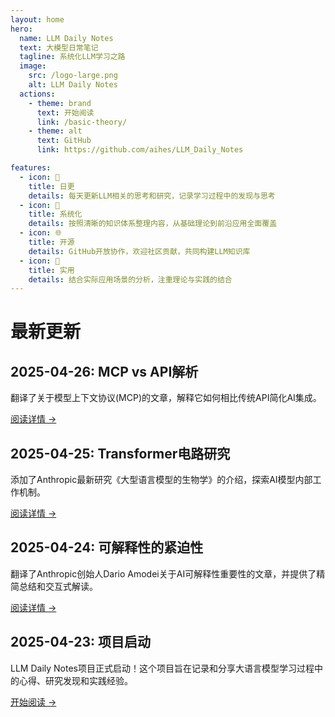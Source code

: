 ```yaml
---
layout: home
hero:
  name: LLM Daily Notes
  text: 大模型日常笔记
  tagline: 系统化LLM学习之路
  image:
    src: /logo-large.png
    alt: LLM Daily Notes
  actions:
    - theme: brand
      text: 开始阅读
      link: /basic-theory/
    - theme: alt
      text: GitHub
      link: https://github.com/aihes/LLM_Daily_Notes

features:
  - icon: 📝
    title: 日更
    details: 每天更新LLM相关的思考和研究，记录学习过程中的发现与思考
  - icon: 🧩
    title: 系统化
    details: 按照清晰的知识体系整理内容，从基础理论到前沿应用全面覆盖
  - icon: 🌐
    title: 开源
    details: GitHub开放协作，欢迎社区贡献，共同构建LLM知识库
  - icon: 🔧
    title: 实用
    details: 结合实际应用场景的分析，注重理论与实践的结合
---
```


# 最新更新

## 2025-04-26: MCP vs API解析
翻译了关于模型上下文协议(MCP)的文章，解释它如何相比传统API简化AI集成。

[阅读详情 →](/news/mcp-vs-api)

## 2025-04-25: Transformer电路研究
添加了Anthropic最新研究《大型语言模型的生物学》的介绍，探索AI模型内部工作机制。

[阅读详情 →](/news/transformer-circuits)

## 2025-04-24: 可解释性的紧迫性
翻译了Anthropic创始人Dario Amodei关于AI可解释性重要性的文章，并提供了精简总结和交互式解读。

[阅读详情 →](/translations/interpretability-urgency)

## 2025-04-23: 项目启动
LLM Daily Notes项目正式启动！这个项目旨在记录和分享大语言模型学习过程中的心得、研究发现和实践经验。

[开始阅读 →](/basic-theory/)
